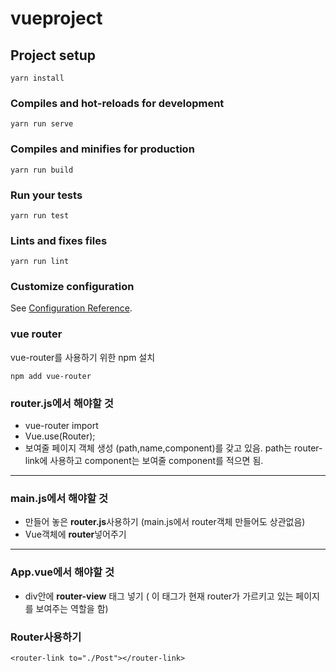 # vueproject

## Project setup
```
yarn install
```

### Compiles and hot-reloads for development
```
yarn run serve
```

### Compiles and minifies for production
```
yarn run build
```

### Run your tests
```
yarn run test
```

### Lints and fixes files
```
yarn run lint
```

### Customize configuration
See [Configuration Reference](https://cli.vuejs.org/config/).


### vue router 

vue-router를 사용하기 위한 npm 설치 


```
npm add vue-router
```

### router.js에서 해야할 것  
  * vue-router import
  * Vue.use(Router);
  * 보여줄 페이지 객체 생성 (path,name,component)를 갖고 있음. path는 router-link에 사용하고 
  component는 보여줄 component를 적으면 됨.
  
***

### main.js에서 해야할 것   
  * 만들어 놓은 **router.js**사용하기  (main.js에서 router객체 만들어도 상관없음)  
  * Vue객체에 **router**넣어주기   

***

### App.vue에서 해야할 것 
  * div안에 **router-view** 태그 넣기 ( 이 태그가 현재 router가 가르키고 있는 페이지를 보여주는 역할을 함)  
  
### Router사용하기 

```
<router-link to="./Post"></router-link>
```
